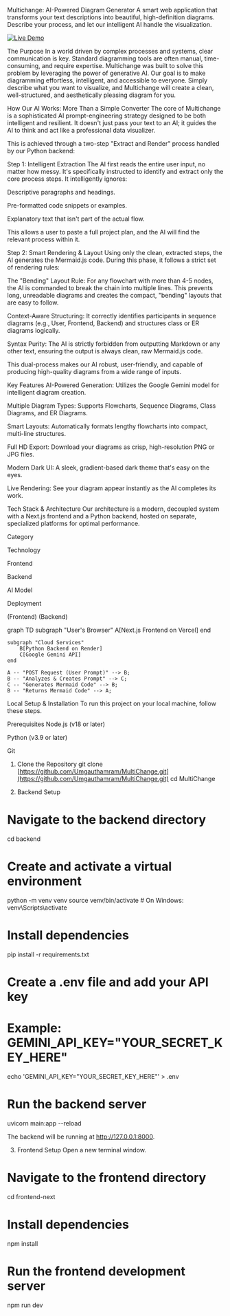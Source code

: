 Multichange: AI-Powered Diagram Generator
A smart web application that transforms your text descriptions into beautiful, high-definition diagrams. Describe your process, and let our intelligent AI handle the visualization.

<a href="https://multi-change.vercel.app" target="_blank">
<img src="https://www.google.com/search?q=https://img.shields.io/badge/Live%2520Demo-Click%2520Here-blue%3Fstyle%3Dfor-the-badge%26logo%3Dvercel" alt="Live Demo">
</a>

The Purpose
In a world driven by complex processes and systems, clear communication is key. Standard diagramming tools are often manual, time-consuming, and require expertise. Multichange was built to solve this problem by leveraging the power of generative AI. Our goal is to make diagramming effortless, intelligent, and accessible to everyone. Simply describe what you want to visualize, and Multichange will create a clean, well-structured, and aesthetically pleasing diagram for you.

How Our AI Works: More Than a Simple Converter
The core of Multichange is a sophisticated AI prompt-engineering strategy designed to be both intelligent and resilient. It doesn't just pass your text to an AI; it guides the AI to think and act like a professional data visualizer.

This is achieved through a two-step "Extract and Render" process handled by our Python backend:

Step 1: Intelligent Extraction
The AI first reads the entire user input, no matter how messy. It's specifically instructed to identify and extract only the core process steps. It intelligently ignores:

Descriptive paragraphs and headings.

Pre-formatted code snippets or examples.

Explanatory text that isn't part of the actual flow.

This allows a user to paste a full project plan, and the AI will find the relevant process within it.

Step 2: Smart Rendering & Layout
Using only the clean, extracted steps, the AI generates the Mermaid.js code. During this phase, it follows a strict set of rendering rules:

The "Bending" Layout Rule: For any flowchart with more than 4-5 nodes, the AI is commanded to break the chain into multiple lines. This prevents long, unreadable diagrams and creates the compact, "bending" layouts that are easy to follow.

Context-Aware Structuring: It correctly identifies participants in sequence diagrams (e.g., User, Frontend, Backend) and structures class or ER diagrams logically.

Syntax Purity: The AI is strictly forbidden from outputting Markdown or any other text, ensuring the output is always clean, raw Mermaid.js code.

This dual-process makes our AI robust, user-friendly, and capable of producing high-quality diagrams from a wide range of inputs.

Key Features
AI-Powered Generation: Utilizes the Google Gemini model for intelligent diagram creation.

Multiple Diagram Types: Supports Flowcharts, Sequence Diagrams, Class Diagrams, and ER Diagrams.

Smart Layouts: Automatically formats lengthy flowcharts into compact, multi-line structures.

Full HD Export: Download your diagrams as crisp, high-resolution PNG or JPG files.

Modern Dark UI: A sleek, gradient-based dark theme that's easy on the eyes.

Live Rendering: See your diagram appear instantly as the AI completes its work.

Tech Stack & Architecture
Our architecture is a modern, decoupled system with a Next.js frontend and a Python backend, hosted on separate, specialized platforms for optimal performance.

Category

Technology

Frontend



Backend



AI Model



Deployment

(Frontend)  (Backend)

graph TD
    subgraph "User's Browser"
        A[Next.js Frontend on Vercel]
    end

    subgraph "Cloud Services"
        B[Python Backend on Render]
        C[Google Gemini API]
    end

    A -- "POST Request (User Prompt)" --> B;
    B -- "Analyzes & Creates Prompt" --> C;
    C -- "Generates Mermaid Code" --> B;
    B -- "Returns Mermaid Code" --> A;

Local Setup & Installation
To run this project on your local machine, follow these steps.

Prerequisites
Node.js (v18 or later)

Python (v3.9 or later)

Git

1. Clone the Repository
git clone [https://github.com/Umgauthamram/MultiChange.git](https://github.com/Umgauthamram/MultiChange.git)
cd MultiChange

2. Backend Setup
# Navigate to the backend directory
cd backend

# Create and activate a virtual environment
python -m venv venv
source venv/bin/activate  # On Windows: venv\Scripts\activate

# Install dependencies
pip install -r requirements.txt

# Create a .env file and add your API key
# Example: GEMINI_API_KEY="YOUR_SECRET_KEY_HERE"
echo 'GEMINI_API_KEY="YOUR_SECRET_KEY_HERE"' > .env

# Run the backend server
uvicorn main:app --reload

The backend will be running at http://127.0.0.1:8000.

3. Frontend Setup
Open a new terminal window.

# Navigate to the frontend directory
cd frontend-next

# Install dependencies
npm install

# Run the frontend development server
npm run dev
